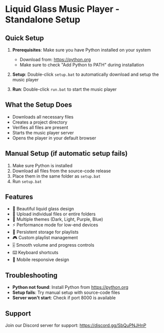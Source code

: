 # Liquid Glass Music Player - Standalone Setup

## Quick Setup

1. **Prerequisites**: Make sure you have Python installed on your system
   - Download from: https://python.org
   - Make sure to check "Add Python to PATH" during installation

2. **Setup**: Double-click `setup.bat` to automatically download and setup the music player

3. **Run**: Double-click `run.bat` to start the music player

## What the Setup Does

- Downloads all necessary files
- Creates a project directory
- Verifies all files are present
- Starts the music player server
- Opens the player in your default browser

## Manual Setup (if automatic setup fails)

1. Make sure Python is installed
2. Download all files from the source-code release
3. Place them in the same folder as `setup.bat`
4. Run `setup.bat`

## Features

- 🎵 Beautiful liquid glass design
- 📁 Upload individual files or entire folders
- 🎨 Multiple themes (Dark, Light, Purple, Blue)
- ⚡ Performance mode for low-end devices
- 💾 Persistent storage for playlists
- 🎮 Custom playlist management
- 🎚️ Smooth volume and progress controls
- ⌨️ Keyboard shortcuts
- 📱 Mobile responsive design

## Troubleshooting

- **Python not found**: Install Python from https://python.org
- **Setup fails**: Try manual setup with source-code files
- **Server won't start**: Check if port 8000 is available

## Support

Join our Discord server for support: https://discord.gg/SbQuPNJHnP

